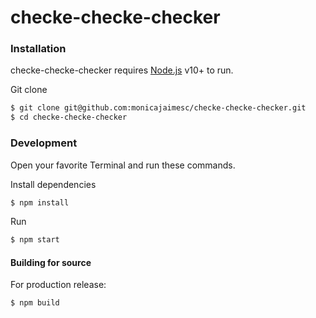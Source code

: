 # checke-checke-checker

### Installation

checke-checke-checker requires [Node.js](https://nodejs.org/) v10+ to run.

Git clone

```sh
$ git clone git@github.com:monicajaimesc/checke-checke-checker.git
$ cd checke-checke-checker
```

### Development

Open your favorite Terminal and run these commands.

Install dependencies
```sh
$ npm install
```

Run
```sh
$ npm start
```

#### Building for source
For production release:
```sh
$ npm build
```
